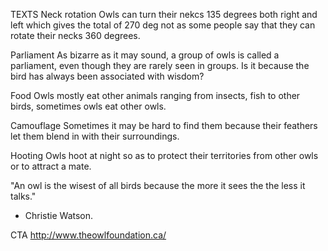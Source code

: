 TEXTS
Neck rotation
Owls can turn their nekcs 135 degrees both right and left which gives the total of 270 deg not as some people say that they can rotate their necks 360 degrees.

Parliament
As bizarre as it may sound, a group of owls is called a parliament, even though they are rarely seen in groups. Is it because the bird has always been associated with wisdom?

Food
Owls mostly eat other animals ranging from insects, fish to other birds, sometimes owls eat other owls.

Camouflage
Sometimes it may be hard to find them because their feathers let them blend in with their surroundings.

Hooting
Owls hoot at night so as to protect their territories from other owls or to attract a mate.

"An owl is the wisest of all birds because the more it sees the the less it talks."

- Christie Watson.

CTA
http://www.theowlfoundation.ca/
